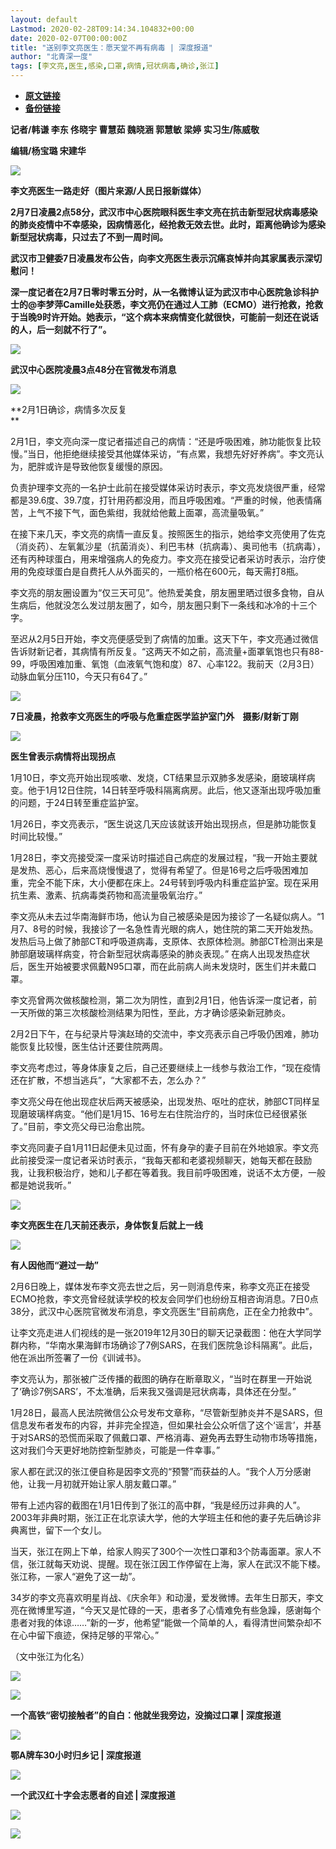 ```yaml
---
layout: default
Lastmod: 2020-02-28T09:14:34.104832+00:00
date: 2020-02-07T00:00:00Z
title: "送别李文亮医生：愿天堂不再有病毒 | 深度报道"
author: "北青深一度"
tags: [李文亮,医生,感染,口罩,病情,冠状病毒,确诊,张江]
---
```


* [**原文链接**](http://mp.weixin.qq.com/s?__biz=MzU2MzQzOTg1Nw==&mid=2247493856&idx=1&sn=507374d2caee1229f71426d1b410fc4e&chksm=fc58997ecb2f106897a6babad1e0c18333519bcb04853294041eb39eafdf147570fb37133af0#rd)
* [**备份链接**](http://archive.is/PjqoS)


  

**记者/韩谦 李东 佟晓宇 曹慧茹 魏晓涵 郭慧敏 梁婷 实习生/陈威敬**  

**编辑/杨宝璐 宋建华**

![](/images/post/4e5a6361e3c090b6fa29d81e9693683b.jpg)

**李文亮医生一路走好（图片来源/人民日报新媒体）**

**2月7日凌晨2点58分，武汉市中心医院眼科医生李文亮在抗击新型冠状病毒感染的肺炎疫情中不幸感染，因病情恶化，经抢救无效去世。此时，距离他确诊为感染新型冠状病毒，只过去了不到一周时间。**

****武汉市卫健委7日凌晨发布公告，向李文亮医生表示沉痛哀悼并向其家属表示深切慰问！****

**深一度记者在2月7日零时零五分时，从一名微博认证为武汉市中心医院急诊科护士的@李梦萍Camille处获悉，李文亮仍在通过人工肺（ECMO）进行抢救，抢救于当晚9时许开始。她表示，“这个病本来病情变化就很快，可能前一刻还在说话的人，后一刻就不行了”。**

![](/images/post/e0954e6e9557083846ce27fb041f6e32.jpg)

**武汉中心医院凌晨3点48分在官微发布消息**

![](/images/post/ae4586534ec3e06aa0934b9896256536.jpg)  

**2月1日确诊，病情多次反复  
**

2月1日，李文亮向深一度记者描述自己的病情：“还是呼吸困难，肺功能恢复比较慢。”当日，他拒绝继续接受其他媒体采访，“有点累，我想先好好养病”。李文亮认为，肥胖或许是导致他恢复缓慢的原因。

负责护理李文亮的一名护士此前在接受媒体采访时表示，李文亮发烧很严重，经常都是39.6度、39.7度，打针用药都没用，而且呼吸困难。“严重的时候，他表情痛苦，上气不接下气，面色紫绀，我就给他戴上面罩，高流量吸氧。”

在接下来几天，李文亮的病情一直反复。按照医生的指示，她给李文亮使用了佐克（消炎药）、左氧氟沙星（抗菌消炎）、利巴韦林（抗病毒）、奥司他韦（抗病毒），还有丙种球蛋白，用来增强病人的免疫力。李文亮在接受记者采访时表示，治疗使用的免疫球蛋白是自费托人从外面买的，一瓶价格在600元，每天需打8瓶。  

李文亮的朋友圈设置为“仅三天可见”。他热爱美食，朋友圈里晒过很多食物，自从生病后，他就没怎么发过朋友圈了，如今，朋友圈只剩下一条线和冰冷的十三个字。  

至迟从2月5日开始，李文亮便感受到了病情的加重。这天下午，李文亮通过微信告诉财新记者，其病情有所反复。“这两天不如之前，高流量+面罩氧饱也只有88-99，呼吸困难加重、氧饱（血液氧气饱和度）87、心率122。我前天（2月3日）动脉血氧分压110，今天只有64了。”

![](/images/post/c55ff9ef3ef96188cc51de1b888b442b.jpg)

**7日凌晨，抢救李文亮医生的呼吸与危重症医学监护室门外    摄影/财新丁刚**

![](/images/post/ae4586534ec3e06aa0934b9896256536.jpg)  

**医生曾表示病情将出现拐点**

1月10日，李文亮开始出现咳嗽、发烧，CT结果显示双肺多发感染，磨玻璃样病变。他于1月12日住院，14日转至呼吸科隔离病房。此后，他又逐渐出现呼吸加重的问题，于24日转至重症监护室。

1月26日，李文亮表示，“医生说这几天应该就该开始出现拐点，但是肺功能恢复时间比较慢。”

1月28日，李文亮接受深一度采访时描述自己病症的发展过程，“我一开始主要就是发热、恶心，后来高烧慢慢退了，觉得有希望了。但是16号之后呼吸困难加重，完全不能下床，大小便都在床上。24号转到呼吸内科重症监护室。现在采用抗生素、激素、抗病毒类药物和高流量吸氧治疗。”

李文亮从未去过华南海鲜市场，他认为自己被感染是因为接诊了一名疑似病人。“1月7、8号的时候，我接诊了一名急性青光眼的病人，她住院的第二天开始发热。发热后马上做了肺部CT和呼吸道病毒，支原体、衣原体检测。肺部CT检测出来是肺部磨玻璃样病变，符合新型冠状病毒感染的肺炎表现。” 在病人出现发热症状后，医生开始被要求佩戴N95口罩，而在此前病人尚未发烧时，医生们并未戴口罩。

李文亮曾两次做核酸检测，第二次为阴性，直到2月1日，他告诉深一度记者，前一天所做的第三次核酸检测结果为阳性，至此，方才确诊感染新冠肺炎。

2月2日下午，在与纪录片导演赵琦的交流中，李文亮表示自己呼吸仍困难，肺功能恢复比较慢，医生估计还要住院两周。

李文亮考虑过，等身体康复之后，自己还要继续上一线参与救治工作，“现在疫情还在扩散，不想当逃兵”，“大家都不去，怎么办？”

李文亮父母在他出现症状后两天被感染，出现发热、呕吐的症状，肺部CT同样呈现磨玻璃样病变。“他们是1月15、16号左右住院治疗的，当时床位已经很紧张了。”目前，李文亮父母已治愈出院。

李文亮同妻子自1月11日起便未见过面，怀有身孕的妻子目前在外地娘家。李文亮此前接受深一度记者采访时表示，“我每天都和老婆视频聊天，她每天都在鼓励我，让我积极治疗，她和儿子都在等着我。我目前呼吸困难，说话不太方便，一般都是她说我听。”

![](/images/post/9f45d8666837306199a3854190a02ad7.jpg)

**李文亮医生在几天前还表示，身体恢复后就上一线**  

![](/images/post/ae4586534ec3e06aa0934b9896256536.jpg)  

**有人因他而“避过一劫”**

2月6日晚上，媒体发布李文亮去世之后，另一则消息传来，称李文亮正在接受ECMO抢救，李文亮曾经就读学校的校友会同学们也纷纷互相咨询消息。7日0点38分，武汉中心医院官微发布消息，李文亮医生“目前病危，正在全力抢救中”。

让李文亮走进人们视线的是一张2019年12月30日的聊天记录截图：他在大学同学群内称，“华南水果海鲜市场确诊了7例SARS，在我们医院急诊科隔离”。此后，他在派出所签署了一份《训诫书》。

李文亮认为，那张被广泛传播的截图的确存在断章取义，“当时在群里一开始说了‘确诊7例SARS’，不太准确，后来我又强调是冠状病毒，具体还在分型。”

1月28日，最高人民法院微信公众号发布文章称，“尽管新型肺炎并不是SARS，但信息发布者发布的内容，并非完全捏造，但如果社会公众听信了这个‘谣言’，并基于对SARS的恐慌而采取了佩戴口罩、严格消毒、避免再去野生动物市场等措施，这对我们今天更好地防控新型肺炎，可能是一件幸事。”

家人都在武汉的张江便自称是因李文亮的“预警”而获益的人。“我个人万分感谢他，让我一月初就开始让家人朋友戴口罩。”

带有上述内容的截图在1月1日传到了张江的高中群，“我是经历过非典的人”。2003年非典时期，张江正在北京读大学，他的大学班主任和他的妻子先后确诊非典离世，留下一个女儿。

当天，张江在网上下单，给家人购买了300个一次性口罩和3个防毒面罩。家人不信，张江就每天劝说、提醒。现在张江因工作停留在上海，家人在武汉不能下楼。张江称，一家人“避免了这一劫”。

34岁的李文亮喜欢明星肖战、《庆余年》和动漫，爱发微博。去年生日那天，李文亮在微博里写道，“今天又是忙碌的一天，患者多了心情难免有些急躁，感谢每个患者对我的体谅……”新的一岁，他希望“能做一个简单的人，看得清世间繁杂却不在心中留下痕迹，保持足够的平常心。”

（文中张江为化名）  

![](/images/post/6a8154790647426f4a08fd87c9e974cb.jpg)

[![](/images/post/2dd5de1d790862ce10155fbdba8cc57f.jpg)](http://mp.weixin.qq.com/s?__biz=MzU2MzQzOTg1Nw==&mid=2247493797&idx=1&sn=849341c08507fbc1970e7bee6fba4113&chksm=fc58993bcb2f102d8e0602fecaf0157e1bfe042079c6597a9df1612f21221a7ab5907d9cf4ee&scene=21#wechat_redirect)

**一个高铁“密切接触者”的自白：他就坐我旁边，没摘过口罩 | 深度报道**

[![](/images/post/acc4d76c5fd18e35819ccfda854802e6.jpg)](http://mp.weixin.qq.com/s?__biz=MzU2MzQzOTg1Nw==&mid=2247493816&idx=1&sn=9170e833f7174e99334ac12329406629&chksm=fc589926cb2f103033e88010339d5aa316859b66c0bfd6c34cc5cafbdd8bbe7af155f9c7c890&scene=21#wechat_redirect)

**鄂A牌车30小时归乡记 | 深度报道**

[![](/images/post/ef716aa92eedaab446f2f472cfdbe343.jpg)](http://mp.weixin.qq.com/s?__biz=MzU2MzQzOTg1Nw==&mid=2247493772&idx=1&sn=45dde573d95ceda0547b6676fc858a5c&chksm=fc589912cb2f1004ab4a61a3c73cfda6ee18906f2af5b36baf8b8fda8d9977cd7a1862de044d&scene=21#wechat_redirect)

**一个武汉红十字会志愿者的自述 | 深度报道**

**![](/images/post/1cd7ce2a1895026e4683ddb936d7cb65.jpg)**  

![](/images/post/6d8c7c0810aa5b1b79718b437bf7c5fd.jpg)

